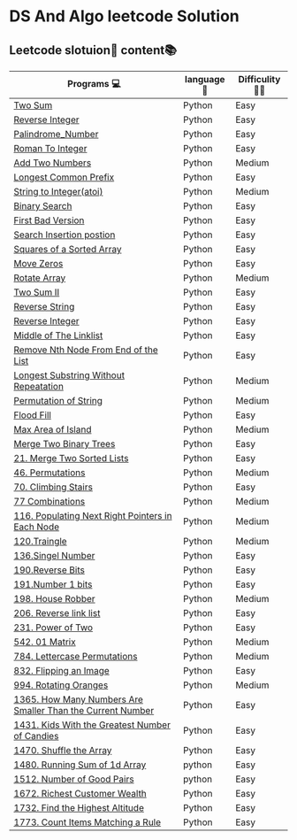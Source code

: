 # DS And Algo leetcode Solution 

## Leetcode slotuion📖 content📚


|  **Programs** 💻    |  **language**  🐍| **Difficulity** 🏴‍☠️|
|----------------------|-------------------|-----------------|
| [Two Sum](https://github.com/chakrabortysayantan699/DS_algo_leetcode/blob/main/Python/Two_Sum.py)| Python   |  Easy           |
| [Reverse Integer](https://github.com/chakrabortysayantan699/DS_algo_leetcode/blob/main/Python/Reverse_Integer.py)|Python| Easy   |
| [Palindrome_Number](https://github.com/chakrabortysayantan699/Algo_leetcode/blob/main/Python/Palindrome_Number.py)|Python| Easy  |
| [Roman To Integer](https://github.com/chakrabortysayantan699/Algo_leetcode/blob/main/Python/RomanToInteger.py)|Python|Easy|
| [Add Two Numbers](https://github.com/chakrabortysayantan699/Algo_leetcode/blob/main/Python/Add_Two_Numbers.md)|Python|Medium|
|[Longest Common Prefix](https://github.com/chakrabortysayantan699/Algo_leetcode/blob/main/Python/Longest_common_prefix.md)|Python|Easy|
|[String to Integer(atoi)](https://github.com/chakrabortysayantan699/Algo_leetcode/blob/main/Python/String_Integer.md)|Python|Medium|
|[Binary Search](https://github.com/chakrabortysayantan699/Algo_leetcode/blob/main/Python/Binary_Search.md)|Python|Easy|
|[First Bad Version](https://github.com/chakrabortysayantan699/Algo_leetcode/blob/main/Python/First_bad_version.md)|Python|Easy|
|[Search Insertion postion](https://github.com/chakrabortysayantan699/Algo_leetcode/blob/main/Python/Search_insertion_postion.md)|Python|Easy|
|[Squares of a Sorted Array](https://github.com/chakrabortysayantan699/Algo_leetcode/blob/main/Python/Squares_of_Sorted_array.md)|Python|Easy|
|[Move Zeros](https://github.com/chakrabortysayantan699/Algo_leetcode/blob/main/Python/Moving_zeros.md)|Python|Easy|
|[Rotate Array](https://github.com/chakrabortysayantan699/Algo_leetcode/blob/main/Python/Rotate_array.md)|Python|Medium|
|[Two Sum II ](https://github.com/chakrabortysayantan699/Algo_leetcode/blob/main/Python/Two_Sum_II.md)|Python|Easy|
|[Reverse String](https://github.com/chakrabortysayantan699/Algo_leetcode/blob/main/Python/Reverse_String.md)|Python|Easy|
|[Reverse Integer](https://github.com/chakrabortysayantan699/Algo_leetcode/blob/main/Python/Reverse_words.md)|Python| Easy|
|[ Middle of The Linklist](https://github.com/chakrabortysayantan699/Algo_leetcode/blob/c526de0623613a58b781b5ba2fbbd20149dd3a40/Python/Middle_linklist.md)|Python|Easy|
|[Remove Nth Node From End of the List](https://github.com/chakrabortysayantan699/Algo_leetcode/blob/main/Python/Remove_End_list.md)| Python |Easy|
|[Longest Substring Without Repeatation ](https://github.com/chakrabortysayantan699/Algo_leetcode/blob/main/Python/Longest_substring.md)|Python|Medium|
|[Permutation of String](https://github.com/chakrabortysayantan699/Algo_leetcode/blob/main/Python/Permutation_string.md)|Python|Medium|
|[Flood Fill](https://github.com/chakrabortysayantan699/Algo_leetcode/blob/main/Python/Flood_fill.md)|Python|Easy|
|[Max Area of Island](https://github.com/chakrabortysayantan699/Algo_leetcode/blob/main/Python/Max_area_island.md)|Python|Medium|
|[Merge Two Binary Trees](https://github.com/chakrabortysayantan699/Algo_leetcode/blob/main/Python/Merge_binary_trees.md)|Python|Easy|
|[21. Merge Two Sorted Lists](https://github.com/chakrabortysayantan699/Algo_leetcode/blob/main/Python/Merge_sorted_list.md)|Python|Easy|
|[46. Permutations](https://github.com/chakrabortysayantan699/Algo_leetcode/blob/main/Python/Permuation.md)|Python|Medium|
|[70. Climbing Stairs](https://github.com/chakrabortysayantan699/Algo_leetcode/blob/main/Python/Climibing_stairs.md)|Python|Easy|
|[77 Combinations](https://github.com/chakrabortysayantan699/Algo_leetcode/blob/main/Python/Combination.md)|Python|Medium|
|[116. Populating Next Right Pointers in Each Node](https://github.com/chakrabortysayantan699/Algo_leetcode/blob/main/Python/Next_right_pointers.md)|Python|Medium|
|[120.Traingle](https://github.com/chakrabortysayantan699/Algo_leetcode/blob/main/Python/Traingle.md)|Python|Medium|
|[136.Singel Number](https://github.com/chakrabortysayantan699/Algo_leetcode/blob/main/Python/Singel_number.md)|Python|Easy|
|[190.Reverse Bits](https://github.com/chakrabortysayantan699/Algo_leetcode/blob/main/Python/Reverse_bits.md)|Python|Easy|
|[191.Number 1 bits](https://github.com/chakrabortysayantan699/Algo_leetcode/blob/main/Python/Number_1.md)|Python|Easy|
|[198. House Robber](https://github.com/chakrabortysayantan699/Algo_leetcode/blob/main/Python/House_robber.md)|Python| Medium|
|[206. Reverse link list](https://github.com/chakrabortysayantan699/Algo_leetcode/blob/main/Python/Reverse_linklist.md)|Python |Easy|
|[231. Power of Two](https://github.com/chakrabortysayantan699/Algo_leetcode/blob/main/Python/Power_two.md)|Python|Easy|
|[542. 01 Matrix](https://github.com/chakrabortysayantan699/Algo_leetcode/blob/main/Python/matrix.md)|Python|Medium|
|[784. Lettercase Permutations](https://github.com/chakrabortysayantan699/Algo_leetcode/blob/main/Python/LetterCase_permutations.md)|Python|Medium|
|[832. Flipping an Image](https://github.com/chakrabortysayantan699/Algo_leetcode/blob/main/Python/Flipping_image.md)|Python|Easy|
|[994. Rotating Oranges](https://github.com/chakrabortysayantan699/Algo_leetcode/blob/main/Python/Rotatating_orange.md)|Python|Medium|
|[1365. How Many Numbers Are Smaller Than the Current Number](https://github.com/chakrabortysayantan699/Algo_leetcode/blob/main/Python/Smaller_than_current.md)|Python|Easy|
|[1431. Kids With the Greatest Number of Candies](https://github.com/chakrabortysayantan699/Algo_leetcode/blob/main/Python/Greatest_number_of_candies.md)|Python|Easy|
|[1470. Shuffle the Array](https://github.com/chakrabortysayantan699/Algo_leetcode/blob/main/Python/Suffle_array.md)|Python|Easy|
|[1480. Running Sum of 1d Array](https://github.com/chakrabortysayantan699/Algo_leetcode/blob/main/Python/Running%20Sum%20of%201d%20Array.md)|python|Easy|
|[1512. Number of Good Pairs](https://github.com/chakrabortysayantan699/Algo_leetcode/blob/main/Python/Good_pairs.md)|python|Easy|
|[1672. Richest Customer Wealth](https://github.com/chakrabortysayantan699/Algo_leetcode/blob/main/Python/Richest_Customer_wealth.md)|Python|Easy|
|[1732. Find the Highest Altitude](https://github.com/chakrabortysayantan699/Algo_leetcode/blob/main/Python/Highest_altitiude.md)|Python|Easy|
|[1773. Count Items Matching a Rule](https://github.com/chakrabortysayantan699/Algo_leetcode/blob/main/Python/Count_intems_matching_rule.md)|Python|Easy|





